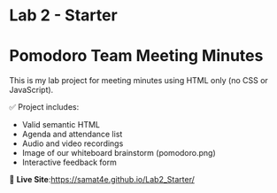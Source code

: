# Lab 2 - Starter
# Pomodoro Team Meeting Minutes

This is my lab project for meeting minutes using HTML only (no CSS or JavaScript).

✅ Project includes:
- Valid semantic HTML
- Agenda and attendance list
- Audio and video recordings
- Image of our whiteboard brainstorm (pomodoro.png)
- Interactive feedback form

🔗 **Live Site**:https://samat4e.github.io/Lab2_Starter/

 
